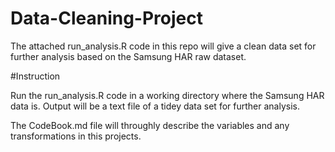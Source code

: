 # Data-Cleaning-Project
The attached run_analysis.R code in this repo will give a clean data set for further analysis based on the Samsung HAR raw dataset.

#Instruction

Run the run_analysis.R code in a working directory where the Samsung HAR data is. Output will be a text file of a tidey data set for further analysis. 

The CodeBook.md file will throughly describe the variables and any transformations in this projects.
